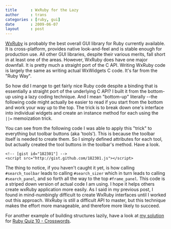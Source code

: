 ```yaml
---
title      : WxRuby for the Lazy
author     : trans
categories : [ruby, gui]
date       : 2009-06-07
layout     : post
---
```


[WxRuby](http://wxruby.rubyforge.org/wiki/wiki.pl) is probably the best overall GUI library for Ruby currently available. It is cross-platform, provides native look-and-feel and is stable enough for production use. All other GUI libraries, despite their various merits, fall short in at least one of the areas. However, WxRuby does have one major downfall. It is pretty much a straight port of the C API. Writing WxRuby code is largely the same as writing actual WxWidgets C code. It's far from the "Ruby Way".

So how did I mange to get fairly nice Ruby code despite a binding that is essentially a straight port of the underlying C API? I built it from the bottom-up using a lazy coding technique. And I mean "bottom-up" literally --the following code might actually be easier to read if you start from the bottom and work your way up to the top. The trick is to break down one's interface into individual widgets and create an instance method for each using the <code>||=</code> memoization trick. 

You can see from the following code I was able to apply this "trick" to everything but toolbar buttons (aka 'tools'). This is because the toolbar itself is needed to create them. So I simply defined attributes for each tool, but actually created the tool buttons in the toolbar's method. Have a look.

    <!-- [gist id="182301"] -->
    <script src="http://gist.github.com/182301.js"></script>

The thing to notice, if you haven't caught it yet, is how calling <code>#search_toolbar</code> leads to calling <code>#search_sizer</code> which in turn leads to calling <code>#search_panel</code>, and so forth all the way to the top <code>#frame_panel</code>. This code is a striped down version of actual code I am using. I hope it helps others create wxRuby application more easily. As I said in my previous post, I found in mind-numbingly difficult to create WxRuby interfaces until I worked out this approach. WxRuby is still a difficult API to master, but this technique makes the effort more manageable, and therefore more likely to succeed. 

For another example of building structures lazily, have a look at <a href="http://blade.nagaokaut.ac.jp/cgi-bin/scat.rb/ruby/ruby-talk/122593">my solution</a> for <a href="http://rubyquiz.com/quiz10.html">Ruby Quiz 10 - Crosswords</a>.

